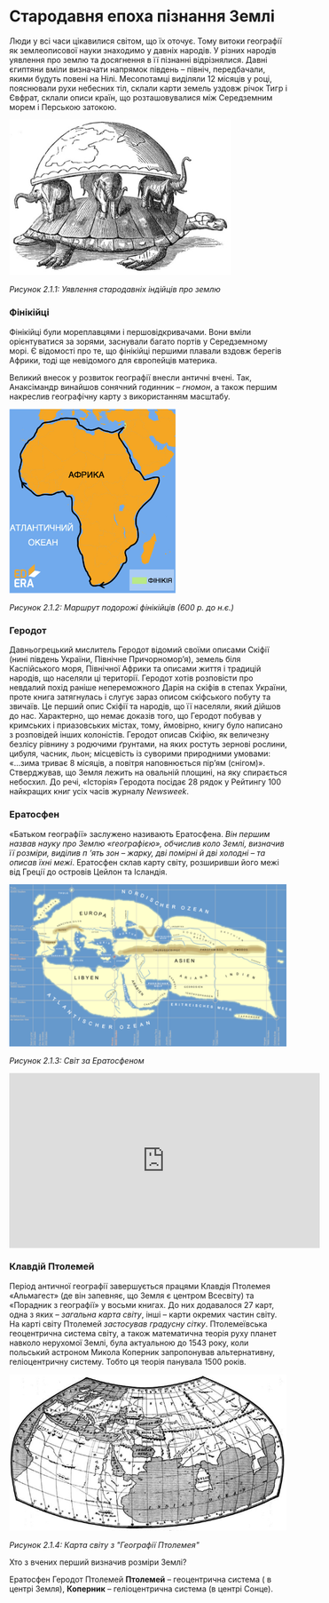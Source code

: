 # Cтародавня епоха пізнання Землі

<div class="space">
<p>Люди у всі часи цікавилися світом, що їх оточує. Тому витоки географії як землеописової науки знаходимо у давніх народів. У різних народів уявлення про землю та досягнення в її пізнанні відрізнялися. <span class="p1">Давні єгиптяни</span> вміли визначати напрямок південь – північ, передбачали, якими будуть повені на Нілі. <span class="p1">Месопотамці</span> виділяли 12 місяців у році, пояснювали рухи небесних тіл, склали карти земель уздовж річок Тигр і  Євфрат, склали описи країн, що розташовувалися між Середземним морем і Перською затокою.</p>
</div>

<div class="space">
<div class="center">
<img src="../pics/1pic.jpg" width="400px" class="center"/>
<p><i>Рисунок 2.1.1:  Уявлення стародавніх індійців про землю</i></p>
</div>
</div>

<h3>Фінікійці</h3>
<p><span class="p1">Фінікійці</span> були мореплавцями і першовідкривачами. Вони вміли орієнтуватися за зорями, заснували багато портів у Середземному морі. Є відомості про те, що фінікійці першими плавали вздовж берегів Африки, тоді ще невідомого для європейців материка.</p>

<div class="space">
<p>Великий внесок у розвиток географії внесли античні вчені. Так, <p1>Анаксімандр</p1> винайшов сонячний годинник – <i>гномон</i>, а також першим накреслив географічну карту з використанням масштабу.</p>
</div>

<div class="space">
<div class="center">
<img src="../pics/finik.jpg" width="300px" class="center"/>
<p><i>Рисунок 2.1.2: Маршрут подорожі фінікійців (600 р. до н.є.)</i></p>
</div>
</div>

<h3>Геродот</h3>
<p>Давньогрецький мислитель <span class="p1">Геродот</span> відомий своїми описами Скіфії (нині південь України, Північне Причорномор’я), земель біля Каспійського моря, Північної Африки та описами життя і традицій народів, що населяли ці території. Геродот хотів розповісти про невдалий похід раніше непереможного <span class="p1">Дарія</span> на скіфів в степах України, проте книга затягнулась і слугує зараз описом скіфського побуту та звичаїв. Це перший опис Скіфії та народів, що її населяли, який дійшов до нас. Характерно, що немає доказів того, що Геродот побував у кримських і приазовських містах, тому, ймовірно, книгу було написано з розповідей інших колоністів. Геродот описав Скіфію, як величезну безлісу рівнину з родючими ґрунтами, на яких ростуть зернові рослини, цибуля, часник, льон; місцевість із суворими природними умовами: «...зима триває 8 місяців, а повітря наповнюється пір’ям (снігом)». Стверджував, що Земля лежить на овальній площині, на яку спирається небосхил. До речі, «Історія» Геродота посідає 28 рядок у Рейтингу 100 найкращих книг усіх часів журналу <i>Newsweek</i>.</p>

<h3>Ератосфен</h3>
<div class="space">
<p>«Батьком географії» заслужено називають <span class="p1">Ератосфена</span>. <i>Він першим назвав науку про Землю «географією», обчислив коло Землі, визначив її розміри, виділив п ’ять зон – жарку, дві помірні й дві холодні – та описав їхні межі</i>. Ератосфен склав карту світу, розширивши його межі від Греції до островів Цейлон та Ісландія.</p>
</div>

<div class="space">
<div class="center">
<img src="../pics/pic4.png" width="500px" class="center"/>
<p><i>Рисунок 2.1.3:  Світ за Ератосфеном</i></p>
</div>
</div>

<div class="space">
<div class="fluidMedia">
<iframe align="center" width="560" height="315" src="https://www.youtube.com/embed/1THnJoJyPDw" frameborder="0" allowfullscreen></iframe>
</div>
<div class="popup">
</div>
</div>

<h3>Клавдій Птолемей</h3>
<div class="space">
<p>Період античної географії завершується працями <span class="p1">Клавдія Птолемея</span> «Альмагест» (де він запевняє, що Земля є центром Всесвіту) та «Порадник з географії» у восьми книгах. До них додавалося 27 карт, одна з яких – <i>загальна карта світу</i>, інші – карти окремих частин світу. На карті світу Птолемей <i>застосував градусну сітку</i>. Птолемеївська геоцентрична система світу, а також математична теорія руху планет навколо нерухомої Землі, була актуальною до 1543 року, коли польський астроном Микола Коперник запропонував альтернативну, геліоцентричну систему. Тобто ця теорія панувала 1500 років.</p>
</div>

<div class="space">
<div class="center">
<img src="../pics/pic5.jpg" width="500px" class="center"/>
<p><i>Рисунок 2.1.4:  Карта світу з "Географії Птолемея"</i></p>
</div>
</div>

<quiz correctLabel="correct" incorrectLabel="incorrect" checkLabel="check">
<question text="">
<p>Хто з вчених перший визначив розміри Землі?</p>
<answer correct>Ератосфен</answer>
<answer>Геродот</answer>
<answer>Птолемей</answer>
<explanation>
<b>Птолемей</b> – геоцентрична система ( в центрі Земля), <b>Коперник</b> – геліоцентрична система (в центрі Сонце).
</explanation>
</question>
</quiz>
